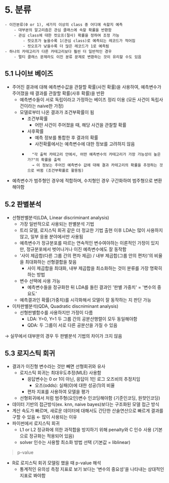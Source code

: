 # 5. 분류
```
- 이진분류(0 or 1), 세가지 이상의 class 중 어디에 속할지 예측
	- 대부분의 알고리즘은 관심 클래스에 속할 확률을 반환함
	- 관심 class에 대한 컷오프(절사) 확률을 정하여 조정 가능
		- 컷오프가 높을수록 1(관심 class)로 예측되는 레코드가 적어짐
		- 컷오프가 낮을수록 더 많은 레코드가 1로 예측됨
- 하나의 카테고리가 다른 카테고리보다 훨씬 더 일반적인 경우
	- 멀티 클래스 문제라도 이진 분류 문제로 변환하는 것이 유리할 수도 있음
```

## 5.1 나이브 베이즈
- 주어진 결과에 대해 예측변수값을 관찰할 확률(사전 확률)을 사용하여, 예측변수가 주어졌을 때 결과를 관찰할 확률(사후 확률)을 반환
 	- 예측변수들이 서로 독립이라고 가정하는 베이즈 정리 이용 (모든 사건이 독립사건이라는 naive한 가정)
	- 모델로부터 나온 결과가 조건부확률이 됨
		- 조건부확률
			- 어떤 사건이 주어졌을 때, 해당 사건을 관찰할 확률
		- 사후확률
			- 예측 정보를 통합한 후 결과의 확률
			- 사전확률에서는 예측변수에 대한 정보를 고려하지 않음
		- ```
		    "각 출력 카테고리 안에서, 어떤 예측변수의 카테고리가 가장 가능성이 높은가?"의 확률을 출력
		    → 이 정보는 주어진 예측변수 값에 대해 결과 카테고리의 확률을 추정하는 것으로 바뀜 (조건부확률로 활용됨)
		  ```
- 예측변수가 범주형인 경우에 적합하며, 수치형인 경우 구간화하여 범주형으로 변환해야함

## 5.2 판별분석
- 선형판별분석(LDA, Linear discriminant analysis)
	- 가장 일반적으로 사용되는 판별분석 기법
	- 트리 모델, 로지스틱 회귀 같은 더 정교한 기법 출현 이후 LDA는 많이 사용하지 않고, 일부 응용 분야에서만 사용됨
	- 예측변수가 정규분포를 따르는 연속적인 변수여야하는 이론적인 가정이 있지만, 정규분포에서 벗어나거나 이진 예측변수에도 잘 동작함
	- '사이 제곱합(다른 그룹 간의 편차 제곱) / 내부 제곱합(그룹 안의 편차)'의 비율을 최대화하는 선형결합을 찾음
		- 사이 제곱합을 최대화, 내부 제곱합을 최소화하는 것이 분류를 가장 명확히 하는 방법
	- 변수 선택에 사용 가능
		- 예측변수들을 정규화한 뒤 LDA를 돌린 결과인 '판별 가중치' = '변수의 중요도'
	- 예측결과인 확률(가중치)를 시각화해서 모델이 잘 동작하는 지 판단 가능
- 이차판별분석(QDA, Quadratic discniminant analysis)
	- 선형판별함수를 사용하지만 가정이 다름
		- LDA: Y=0, Y=1 두 그룹 간의 공분산행렬이 모두 동일해야함
		- QDA: 두 그룹이 서로 다른 공분산을 가질 수 있음

→ 실무에서 대부분의 경우 두 판별분석 기법의 차이가 크지 않음 

## 5.3 로지스틱 회귀
- 결과가 이진형 변수라는 것만 빼면 선형회귀와 유사
	- 로지스틱 회귀는 최대우도추정(MLE) 사용함
		- 응답변수는 0 or 1이 아닌, 응답이 1인 로그 오즈비의 추정치임
			- 오즈(odds): 실패(0)에 대한 성공(1)의 비율
		- 편차 지표를 사용하여 모델을 평가
	- 선형회귀에서 처럼 범주형(요인)변수 인코딩해야함 (기준인코딩, 원핫인코딩)
- 데이터 기반의 접근방식(ex. knn, naive bayes)보다는 구조화된 모델 접근 방식
- 계산 속도가 빠르며, 새로운 데이터에 대해서도 간단한 산술연산으로 빠르게 결과를 구할 수 있음 ← 많이 사용되는 이유
- 파이썬에서 로지스틱 회귀
	- L1 or L2 정규화에 의한 과적합을 방지하기 위해 penalty와 C 인수 사용 (기본으로 정규화는 적용되어 있음)
	- solver 인수는 사용할 최소화 방법 선택 (기본값 = liblinear)

> p-value
- R로 로지스틱 회귀 모델링 했을 때 p-value 해석
	- 통계적인 유의성 측정 지표로 보기 보다는 '변수의 중요성'을 나타내는 상대적인 지표로 봐야함